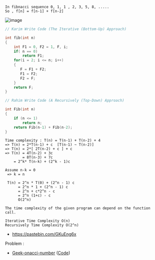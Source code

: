 ```
In fibnacci sequence 0, 1, 1 , 2, 3, 5, 8, .....
So , f[n] = f[n-1] + f[n-2]
```
![image](https://user-images.githubusercontent.com/59710234/174422393-ceebce83-6f51-48e3-b1b5-58896ca12984.png)

```c++
// Karim Write Code (The Iterative (Bottom-Up) Approach)

int fib(int n)
{
    int F1 = 0, F2 = 1, F, i;
    if( n == 0)
        return F1;
    for(i = 2; i <= n; i++)
    {
       F = F1 + F2;
       F1 = F2;
       F2 = F;
    }
    return F;
}
```
```c++
// Rahim Write Code (A Recursively (Top-Down) Approach)

int Fib(int n)
{
    if (n <= 1)
        return n;
    return Fib(n-1) + Fib(n-2);
}
```
```
Time complexity : T(n) = T(n-1) + T(n-2) + 4
=> T(n) = 2*T(n-1) + c  [T(n-1) ~ T(n-2)]
=> T(n) = 2*[ 2T(n-2) + c ] + c
=> T(n) = 4T(n-2) + 3c
        = 8T(n-3) + 7c
	= 2^k* T(n-k) + (2^k - 1)c
	
Assume n-k = 0 
 => k = n
 
 T(n) = 2^n * T(0) + (2^n - 1) c
      = 2^n * 1 + (2^n - 1) c
      = 2^n + c*2^n - c
      = 2^n (1+c) - c
      O(2^n)
```
```
The time complexity of the given program can depend on the function call.

Iterative Time Complexity O(n)
Recursively Time Complexity O(2^n)
```
- https://pastebin.com/GKuEng6x

Problem :

- [Geek-onacci-number](https://practice.geeksforgeeks.org/problems/geek-onacci-number/0/?category#) 
([Code](https://ideone.com/eA7HjG))
